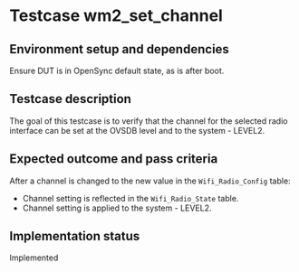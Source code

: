 # Testcase wm2_set_channel

## Environment setup and dependencies

Ensure DUT is in OpenSync default state, as is after boot.

## Testcase description

The goal of this testcase is to verify that the channel for the selected radio interface can be set at the OVSDB level
and to the system - LEVEL2.

## Expected outcome and pass criteria

After a channel is changed to the new value in the `Wifi_Radio_Config` table:

- Channel setting is reflected in the `Wifi_Radio_State` table.
- Channel setting is applied to the system - LEVEL2.

## Implementation status

Implemented
